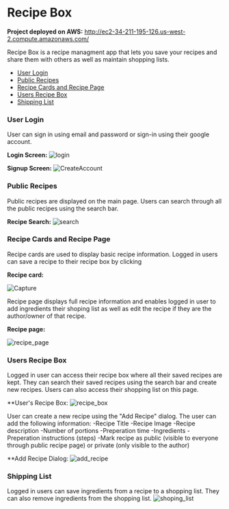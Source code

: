 # Recipe Box

**Project deployed on AWS:** http://ec2-34-211-195-126.us-west-2.compute.amazonaws.com/ 

Recipe Box is a recipe managment app that lets you save your recipes and share them with others as well as maintain shopping lists.

- [User Login](#user-login)
- [Public Recipes](#public-recipes)
- [Recipe Cards and Recipe Page](#recipe-cards-and-recipe-page)
- [Users Recipe Box](#users-recipe-box)
- [Shipping List](#shipping-list)

### User Login

User can sign in using email and password or sign-in using their google account.

**Login Screen:**
![login](https://user-images.githubusercontent.com/20387499/108727067-2535ed00-74f6-11eb-9b63-501a5446098b.JPG)

**Signup Screen:**
![CreateAccount](https://user-images.githubusercontent.com/20387499/108728112-42b78680-74f7-11eb-88e2-61a2c4c5f5fe.JPG)

### Public Recipes

Public recipes are displayed on the main page. Users can search through all the public recipes using the search bar.

**Recipe Search:**
![search](https://user-images.githubusercontent.com/20387499/108730124-359b9700-74f9-11eb-9658-920c8672d654.gif)

### Recipe Cards and Recipe Page

Recipe cards are used to display basic recipe information.  Logged in users can save a recipe to their recipe box by clicking 

**Recipe card:**

![Capture](https://user-images.githubusercontent.com/20387499/108741187-70ef9300-7504-11eb-81d9-18aefaeb8862.JPG)

Recipe page displays full recipe information and enables logged in user to add ingredients their shoping list as well as edit the recipe if they are the author/owner of that recipe.

**Recipe page:**

![recipe_page](https://user-images.githubusercontent.com/20387499/108744017-73072100-7507-11eb-8df0-fedc4e82afbf.gif)

### Users Recipe Box

Logged in user can access their recipe box where all their saved recipes are kept. They can search their saved recipes using the search bar and create new recipes. Users can also access their shopping list on this page.

**User's Recipe Box:
![recipe_box](https://user-images.githubusercontent.com/20387499/108746891-e2324480-750a-11eb-91ca-068e2d6a5ea9.gif)

User can create a new recipe using the "Add Recipe" dialog.
The user can add the following information:
-Recipe Title
-Recipe Image
-Recipe description
-Number of portions
-Preperation time
-Ingredients
-Preperation instructions (steps)
-Mark recipe as public (visible to everyone through public recipe page) or private (only visible to the author)

**Add Recipe Dialog:
![add_recipe](https://user-images.githubusercontent.com/20387499/108749116-6980b780-750d-11eb-890d-4c85066a40eb.gif)

### Shipping List

Logged in users can save ingredients from a recipe to a shopping list.  They can also remove ingredients from the shopping list.
![shoping_list](https://user-images.githubusercontent.com/20387499/108748896-1eff3b00-750d-11eb-812f-4063b8ca1286.gif)
